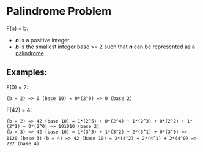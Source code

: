 # Palindrome Problem

F(n) = b:
* **_n_** is a positive integer 
* **_b_** is the smallest integer base >= 2 such that **_n_** can be represented as a [palindrome](http://en.wikipedia.org/wiki/Palindrome) 

## Examples:

F(0) = 2:	

`(b = 2) => 0 (base 10) = 0*(2^0) => 0 (base 2)`

F(42) = 4:	

`(b = 2) => 42 (base 10) = 1*(2^5) + 0*(2^4) + 1*(2^3) + 0*(2^2) + 1*(2^1) + 0*(2^0) => 101010 (base 2)`  
`(b = 3) => 42 (base 10) = 1*(3^3) + 1*(3^2) + 2*(3^1) + 0*(3^0) => 1120 (base 3)`
`(b = 4) => 42 (base 10) = 2*(4^2) + 2*(4^1) + 2*(4^0) => 222 (base 4)`